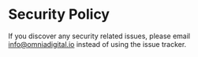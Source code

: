 # Security Policy

If you discover any security related issues, please email info@omniadigital.io instead of using the issue tracker.
